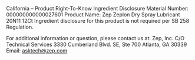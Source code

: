 
 
 
California – Product Right-To-Know Ingredient Disclosure 
Material Number: 000000000000027601 
Product Name: Zep Zeplon Dry Spray Lubricant 20N11 12Ct 
Ingredient disclosure for this product is not required per SB 258 Regulation. 
 
For additional information or question, please contact us at: 
Zep, Inc. 
C/O Technical Services 
3330 Cumberland Blvd. SE, Ste 700 
Atlanta, GA 30339 
Email: asktech@zep.com 
 
 
 
 
